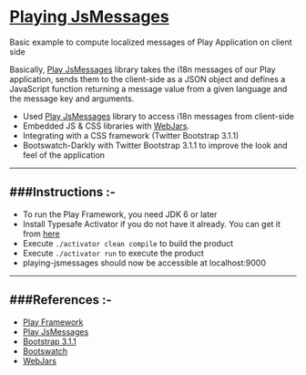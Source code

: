 # [Playing JsMessages](https://playing-jsmessages.herokuapp.com/)
Basic example to compute localized messages of Play Application on client side

Basically, [Play JsMessages](https://github.com/julienrf/play-jsmessages) library takes the i18n messages of our Play application, sends them to the client-side as a JSON object and defines a JavaScript function returning a message value from a given language and the message key and arguments.
- Used [Play JsMessages](https://github.com/julienrf/play-jsmessages) library to access i18n messages from client-side
- Embedded JS & CSS libraries with [WebJars](http://www.webjars.org/).
- Integrating with a CSS framework (Twitter Bootstrap 3.1.1)
- Bootswatch-Darkly with Twitter Bootstrap 3.1.1 to improve the look and feel of the application

-----------------------------------------------------------------------
###Instructions :-
-----------------------------------------------------------------------
* To run the Play Framework, you need JDK 6 or later
* Install Typesafe Activator if you do not have it already. You can get it from [here](http://www.playframework.com/download) 
* Execute `./activator clean compile` to build the product
* Execute `./activator run` to execute the product
* playing-jsmessages should now be accessible at localhost:9000

-----------------------------------------------------------------------
###References :-
-----------------------------------------------------------------------
* [Play Framework](http://www.playframework.com/)
* [Play JsMessages](https://github.com/julienrf/play-jsmessages)
* [Bootstrap 3.1.1](http://getbootstrap.com/css/)
* [Bootswatch](http://bootswatch.com/darkly/)
* [WebJars](http://www.webjars.org/)